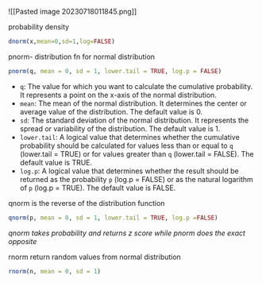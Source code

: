 ![[Pasted image 20230718011845.png]]

probability density
```R
dnorm(x,mean=0,sd=1,log=FALSE)
```

pnorm- distribution fn for normal distribution

```R
pnorm(q, mean = 0, sd = 1, lower.tail = TRUE, log.p = FALSE)
```

- `q`: The value for which you want to calculate the cumulative probability. It represents a point on the x-axis of the normal distribution.
- `mean`: The mean of the normal distribution. It determines the center or average value of the distribution. The default value is 0.
- `sd`: The standard deviation of the normal distribution. It represents the spread or variability of the distribution. The default value is 1.
- `lower.tail`: A logical value that determines whether the cumulative probability should be calculated for values less than or equal to `q` (lower.tail = TRUE) or for values greater than `q` (lower.tail = FALSE). The default value is TRUE.
- `log.p`: A logical value that determines whether the result should be returned as the probability `p` (log.p = FALSE) or as the natural logarithm of `p` (log.p = TRUE). The default value is FALSE.

qnorm is the reverse of the distribution function
```R
qnorm(p, mean = 0, sd = 1, lower.tail = TRUE, log.p =FALSE)
```
*qnorm takes probability and returns z score while pnorm does the exact opposite*

rnorm return random values from normal distribution
```R
rnorm(n, mean = 0, sd = 1)
```

